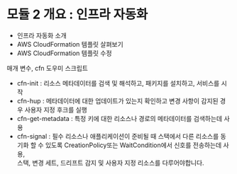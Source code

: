 # 모듈 2 개요 : 인프라 자동화

- 인프라 자동화 소개
- AWS CloudFormation 템플릿 살펴보기
- AWS CloudFormation 템플릿 수정

매개 변수, 
cfn 도우미 스크립트
 - cfn-init         : 리소스 메타데이터를 검색 및 해석하고, 패키지를 설치하고, 서비스를 시작
 - cfn-hup          : 메타데이터에 대한 업데이트가 있는지 확인하고 변경 사항이 감지된 경우 사용자 지정 후크를 실행
 - cfn-get-metadata : 특정 키에 대한 리소스나 경로의 메타데이터를 검색하는데 사용
 - cfn-signal       : 필수 리소스나 애플리케이션이 준비될 때 스택에서 다른 리소스를 동기화 할 수 있도록 CreationPolicy또는 WaitCondition에서 신호를 전송하는데 사용,   
스택, 
변경 세트, 
드리프트 감지 및 사용자 지정 리소스를 다루어야합니다.